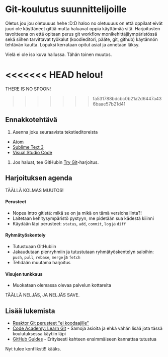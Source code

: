 # Git-koulutus suunnittelijoille

Oletus jou jou oletuuuus hehe :D:D haloo no oletuuuus on että oppilaat eivät juuri ole käyttäneet gittiä mutta haluavat oppia käyttämää sitä. Harjoitusten tavoitteena on että opitaan perus git workflow monikehittäjäympäristössä sekä siihen tarvittavat työkalut (koodieditori, pääte, git, github) käytännön tehtävän kautta. Lopuksi kerrataan opitut asiat ja annetaan läksy.

Vielä ei ole iso kuva hallussa.
Tähän toinen muutos.

<<<<<<< HEAD
helou! 
=======
THERE IS NO SPOON! 

>>>>>>> fa531788bdcbc0b21a2d6447a436baae57b21d41
## Ennakkotehtävä

1. Asenna joku seuraavista tekstieditoreista
  - [Atom](https://atom.io/)
  - [Sublime Text 3](https://www.sublimetext.com/)
  - [Visual Studio Code](https://code.visualstudio.com/)
1. Jos haluat, tee GitHubin [Try Git](https://try.github.io)-harjoitus.

## Harjoituksen agenda
TÄÄLLÄ KOLMAS MUUTOS!

#### Perusteet
- Nopea intro gitistä: mikä se on ja mikä on tämä versiohallinta?!
- Laitetaan kehitysympäristö pystyyn, me pidetään sua kädestä kiiinni
- Käydään läpi perusteet: `status`, `add`, `commit`, `log` ja `diff`

#### Ryhmätyöskentely
- Tutustuaan GitHubiin
- Jakaudutaan pienryhmiin ja tutustutaan ryhmätyöskentelyn saloihin: `push`, `pull`, `rebase`, `merge` ja `fetch`
- Tehdään muutama harjoitus

#### Visujen tunkkaus
- Muokataan olemassa olevaa palvelun kottareita

TÄÄLLÄ NELJÄS, JA NELJÄS SAVE.
## Lisää lukemista

- [Reaktor Git perusteet "ei koodaajille"](https://extra.reaktor.fi/pages/viewpage.action?pageId=50922108)
- [Code Academy: Learn Git](https://www.codecademy.com/learn/learn-git) - Samoja asioita ja ehkä vähän lisää jota tässä koulutuksessa käytiin läpi
- [GitHub Guides](https://guides.github.com/) - Erityisesti kahteen ensimmäiseen kannattaa tutustua

Nyt tulee konfliksti!! kääks.